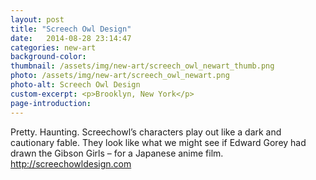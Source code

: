 ```yaml
---
layout: post
title: "Screech Owl Design"
date:   2014-08-28 23:14:47
categories: new-art
background-color: 
thumbnail: /assets/img/new-art/screech_owl_newart_thumb.png
photo: /assets/img/new-art/screech_owl_newart.png
photo-alt: Screech Owl Design
custom-excerpt: <p>Brooklyn, New York</p>
page-introduction: 
---
```


Pretty. Haunting. Screechowl’s characters play out like a dark and cautionary fable. They look like what we might see if Edward Gorey had drawn the Gibson Girls – for a Japanese anime film. http://screechowldesign.com 
